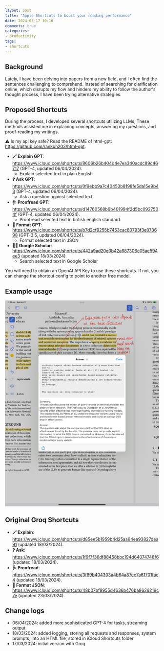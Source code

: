```yaml
---
layout: post
title: "Apple Shortcuts to boost your reading performance"
date: 2024-03-17 10:16
comments: true
categories:
- productivity
tags:
- shortcuts
---
```


## Background

Lately, I have been delving into papers from a new field, and I often find the sentences challenging to comprehend. Instead of searching for clarification online, which disrupts my flow and hinders my ability to follow the author's thought process, I have been trying alternative strategies.

## Proposed Shortcuts

During the process, I developed several shortcuts utilizing LLMs, These methods assisted me in explaining concepts, answering my questions, and proof-reading my writings.

⚠️ Is my api key safe? Read the README of html-gpt: https://github.com/rankun203/html-gpt.

- **🪄 Explain GPT**: https://www.icloud.com/shortcuts/8606b26b404d4e7ea340acdc89c46717 (GPT-4, updated 06/04/2024).
  - Explain selected text in plain English
- **❓ Ask GPT**: https://www.icloud.com/shortcuts/0f9ebb9a7c40453b8198fe5da15e9b43 (GPT-4, updated 06/04/2024).
  - Ask a question against selected text
- **🩺 Proofread GPT**: https://www.icloud.com/shortcuts/d14760568b6b401994f2d5bc0927504f (GPT-4, updated 06/04/2024).
  - Proofread selected text in british english standard
- **🚏 Format GPT**: https://www.icloud.com/shortcuts/b7d2cf9255b7453cac80793f3e073698 (GPT-3.5, updated 06/04/2024).
  - Format selected text in JSON
- **👩‍⚕️ Google Scholar**: https://www.icloud.com/shortcuts/442a9ad20e0b42a687306c05ae594ee3 (updated 18/03/2024).
  - Search selected text in Google Scholar

You will need to obtain an OpenAI API Key to use these shortcuts. If not, you can change the shortcut config to point to another free model.

## Example usage

![Example usage of shortcuts](/images/shortcuts/ask.png)

## Original Groq Shortcuts

- **🪄 Explain**: https://www.icloud.com/shortcuts/d85ee5b1959b4d25aa64ea93827dea91 (updated 18/03/2024).
- **❓ Ask**: https://www.icloud.com/shortcuts/1f9f7f36df88458bbc194d64074748f6 (updated 18/03/2024).
- **🩺 Proofread**: https://www.icloud.com/shortcuts/3f69b404303a4b64a87ee7a61701fae4 (updated 18/03/2024).
- **🚏 Format JSON**: https://www.icloud.com/shortcuts/48b07bf9955d4636b476ba9626219c7e (updated 23/03/2024).

## Change logs

- 06/04/2024: added more sophisticated GPT-4 for tasks, streaming output
- 18/03/2024: added logging, storing all requests and responses, system prompts, into an HTML file, stored in iCloud Shortcuts folder
- 17/03/2024: initial version with Groq
